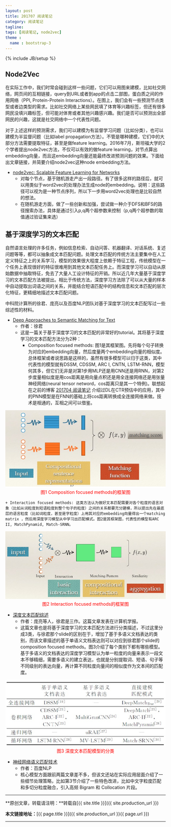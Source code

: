 ```yaml
---
layout: post
title: 201707 阅读笔记
category: 阅读笔记
tagline: 
tags: [阅读笔记, node2vec]
theme :
  name : bootstrap-3
---
```

{% include JB/setup %}

## Node2Vec

在实际工作中，我们时常会碰到这样一些问题，它们可以用图来建模，比如社交网络，网页间的互相链接，query到URL或者到app的点击二部图，蛋白质之间的作用网络（PPI, Protein-Protein Interactions）。在图上，我们会有一些预测节点类型或者边类型的需求。比如社交网络上某些网民填了体育等兴趣标签，但还有很多网民没填兴趣标签，但可能对体育或者其他兴趣感兴趣。我们是否可以预测出全部网民的兴趣，这就是社交网络中一个代表性问题。

对于上述这样的预测需求，我们可以建模为有监督学习问题（比如分类），也可以建模为半监督问题（比如label propagation方法）。不管是哪种建模，它们中的大部分方法需要提取特征，甚至是做feature learning。2016年7月，斯坦福大学的2个学者提出node2vec方法，不仅可以有效的做feature learning，对节点算出embedding向量，而且这embedding向量还能最终改进预测问题的效果。下面给出文章链接，并简要介绍node2vec这种node embedding方法。

+ [node2vec: Scalable Feature Learning for Networks
](https://cs.stanford.edu/people/jure/pubs/node2vec-kdd16.pdf)
  - 对每个节点，基于随机游走产出一段路径。有了很多这样的路径后，就可以用类似于word2vec的处理办法生成node的embedding。说明：这些路径可以视为是一种节点序列，所以下一步用word2vec处理也是比较自然的想法。
  - 在随机游走方面，做了一些创新和加强，尝试做一种介于DFS和BFS的路径搜索办法，具体是通过引入p,q两个超参数来控制（p,q两个超参数的取值通过验证集来选）

## 基于深度学习的文本匹配

自然语言处理的许多任务，例如信息检索、自动问答、机器翻译、对话系统、复述问题等等，都可以抽象成文本匹配问题。处理文本匹配的传统方法主要集中在人工定义特征之上的关系学习，模型的效果很大程度上依赖于特征工程，传统模型在一个任务上表现很好的特征很难用到其他文本匹配任务上。而深度学习可以自动从原始数据中抽取特征，免去了大量人工设计特征的开销。所以近几年大量基于深度学习的文本匹配方法被提出。相比于传统方法，深度学习方法除了可以从大量的样本中自动提取出词语之间的关系，并能结合短语匹配中的结构信息和文本匹配的层次化特征，更精细地描述文本匹配问题。

中科院计算所的徐君、庞亮以及百度NLP团队对基于深度学习的文本匹配写过一些综述性的材料。

+ [Deep Approaches to Semantic Matching for Text](http://www.bigdatalab.ac.cn/~junxu/publications/CCIR2016-tutorial.pdf)
  - 作者：徐君
  - 这是一篇关于基于深度学习的文本匹配的非常好的tutorial。其将基于深度学习的文本匹配方法分为2种：
    + Composition focused methods:  图1是其框架图。先将每个句子转换为对应的embedding向量，然后度量两个embedding向量的相似度。总体框架或者说思路是这样的，虽然有很多模型可以归于这类，其中代表性的模型就有DSSM, CDSSM, ARC I, CNTN, LSTM-RNN，模型何其多，但它们无非是对第1步用MLP还是用CNN还是用RNN，对第2步度量相似度是用cos距离是用向量点积还是用全连接网络还是用张量神经网络(neural tensor netword，cos距离只是其一个特例)。联想起在之前的博客 [201704 阅读笔记](http://vividfree.github.io/%E9%98%85%E8%AF%BB%E7%AC%94%E8%AE%B0/2017/04/26/201704-reading-list) 介绍过DL在CTR预估中的应用，其中的PNN模型是在FNN的基础上将cos距离转换成全连接网络来做。技术是相通的，互相之间可以借鉴。

<div align="center">
  <img src="/images/2017-07-01-201707-reading-list-figure1.jpg" style="max-width:200; text-align:center" alt=""/>
  <br/>
  <font color='red'>图1 Composition focused methods的框架图</font>
  <br/>
</div>

	+ Interaction focused methods: 这类方法认为做好文本匹配需要对各个粒度的语言对象（比如从词粒度到短语粒度到整个句子的粒度）之间的关系都要充分建模，所以提出先在最底层的语言粒度（比如词粒度，甚至是字粒度）上用其对应的embedding向量得出一个matching matrix ，然后用深度学习模型从中学习出匹配模式。图2是其框架图，代表性的模型有ARC II, MatchPynamid, Match-SRNN。

<div align="center">
  <img src="/images/2017-07-01-201707-reading-list-figure2.jpg" style="max-width:727; text-align:center" alt=""/>
  <br/>
  <font color='red'>图2 Interaction focused methods的框架图</font>
  <br/>
</div>
  
+ [深度文本匹配综述](http://cjc.ict.ac.cn/online/onlinepaper/pl-201745181647.pdf)
  - 作者：庞亮等人，徐君是三作。这篇文章发表在计算机学报。
  - 这篇文章也是将基于深度学习的文本匹配方法进行分类描述，不过这里分成3类，与徐君那个slide的区别在于，增加了基于多语义文档表达的类别，而该文章描述的基于单语义文档表达则可以对应到徐君那个slide的composition focused methods。图3介绍了每个类别下都有哪些模型。基于多语义的文档表达的深度学习模型认为单一粒度的向量来表示一段文本不够精细，需要多语义的建立表达，也就是分别提取词、短语、句子等不同级别的表达向量，再计算不同粒度向量间的相似度作为文本间的匹配度。

<div align="center">
  <img src="/images/2017-07-01-201707-reading-list-figure3.jpg" style="max-width:608; text-align:center" alt=""/>
  <br/>
  <font color='red'>图3 深度文本匹配模型的分类</font>
  <br/>
</div>
  
+ [神经网络语义匹配技术](https://www.jiqizhixin.com/articles/b7da7ac1-6896-49c4-9eeb-fd178329c0e7)
  - 作者：百度NLP
  - 核心模型方面跟前两篇文章差不多，但该文还站在实际应用层面介绍了一些细节处理策略，比如第3节介绍了一些特色改进，比如中文字粒度匹配和多切分粒度融合，引入高频 Bigram 和 Collocation 片段。

  
* * *

**原创文章，转载请注明：**转载自[{{ site.title }}]({{ site.production_url }})

**本文链接地址：**[{{ page.title }}]({{ site.production_url }}{{ page.url }})

* * *
